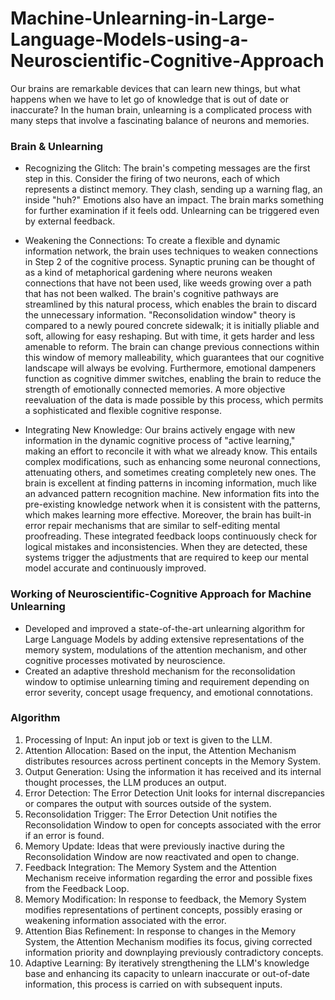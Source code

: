# Machine-Unlearning-in-Large-Language-Models-using-a-Neuroscientific-Cognitive-Approach

Our brains are remarkable devices that can learn new things, but what happens when we have to let go of knowledge that is out of date or inaccurate? In the human brain, unlearning is a complicated process with many steps that involve a fascinating balance of neurons and memories.



### Brain & Unlearning
- Recognizing the Glitch: The brain's competing messages are the first step in this. Consider the firing of two neurons, each of which represents a distinct memory. They clash, sending up a warning flag, an inside "huh?" Emotions also have an impact. The brain marks something for further examination if it feels odd. Unlearning can be triggered even by external feedback.
  
- Weakening the Connections: To create a flexible and dynamic information network, the brain uses techniques to weaken connections in Step 2 of the cognitive process. Synaptic pruning can be thought of as a kind of metaphorical gardening where neurons weaken connections that have not been used, like weeds growing over a path that has not been walked. The brain's cognitive pathways are streamlined by this natural process, which enables the brain to discard the unnecessary information. "Reconsolidation window" theory is compared to a newly poured concrete sidewalk; it is initially pliable and soft, allowing for easy reshaping. But with time, it gets harder and less amenable to reform. The brain can change previous connections within this window of memory malleability, which guarantees that our cognitive landscape will always be evolving. Furthermore, emotional dampeners function as cognitive dimmer switches, enabling the brain to reduce the strength of emotionally connected memories. A more objective reevaluation of the data is made possible by this process, which permits a sophisticated and flexible cognitive response.
  
- Integrating New Knowledge: Our brains actively engage with new information in the dynamic cognitive process of "active learning," making an effort to reconcile it with what we already know. This entails complex modifications, such as enhancing some neuronal connections, attenuating others, and sometimes creating completely new ones. The brain is excellent at finding patterns in incoming information, much like an advanced pattern recognition machine. New information fits into the pre-existing knowledge network when it is consistent with the patterns, which makes learning more effective. Moreover, the brain has built-in error repair mechanisms that are similar to self-editing mental proofreading. These integrated feedback loops continuously check for logical mistakes and inconsistencies. When they are detected, these systems trigger the adjustments that are required to keep our mental model accurate and continuously improved.



### Working of Neuroscientific-Cognitive Approach for Machine Unlearning
- Developed and improved a state-of-the-art unlearning algorithm for Large Language Models by adding extensive representations of the memory system, modulations of the attention mechanism, and other cognitive processes motivated by neuroscience.
- Created an adaptive threshold mechanism for the reconsolidation window to optimise unlearning timing and requirement depending on error severity, concept usage frequency, and emotional connotations.



### Algorithm
1. Processing of Input: An input job or text is given to the LLM.
2. Attention Allocation: Based on the input, the Attention Mechanism distributes resources across pertinent concepts in the Memory System.
3. Output Generation: Using the information it has received and its internal thought processes, the LLM produces an output.
4. Error Detection: The Error Detection Unit looks for internal discrepancies or compares the output with sources outside of the system.
5. Reconsolidation Trigger: The Error Detection Unit notifies the Reconsolidation Window to open for concepts associated with the error if an error is found.
6. Memory Update: Ideas that were previously inactive during the Reconsolidation Window are now reactivated and open to change.
7. Feedback Integration: The Memory System and the Attention Mechanism receive information regarding the error and possible fixes from the Feedback Loop.
8. Memory Modification: In response to feedback, the Memory System modifies representations of pertinent concepts, possibly erasing or weakening information associated with the error.
9. Attention Bias Refinement: In response to changes in the Memory System, the Attention Mechanism modifies its focus, giving corrected information priority and downplaying previously contradictory concepts.
10. Adaptive Learning: By iteratively strengthening the LLM's knowledge base and enhancing its capacity to unlearn inaccurate or out-of-date information, this process is carried on with subsequent inputs.

